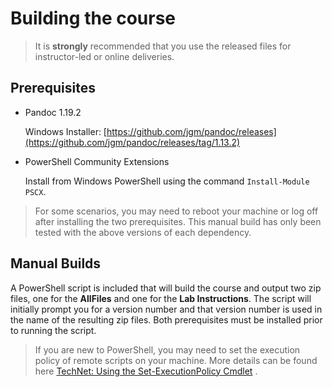 # Building the course



> It is **strongly** recommended that you use the released files for instructor-led or online deliveries.



## Prerequisites


- Pandoc 1.19.2
  

  Windows Installer: [https://github.com/jgm/pandoc/releases](https://github.com/jgm/pandoc/releases/tag/1.13.2)


- PowerShell Community Extensions
  

  Install from Windows PowerShell using the command `Install-Module PSCX`.



> For some scenarios, you may need to reboot your machine or log off after installing the two prerequisites. This manual build has only been tested with the above versions of each dependency.



## Manual Builds


A PowerShell script is included that will build the course and output two zip files, one for the **AllFiles** and one for the **Lab Instructions**.  The script will initially prompt you for a version number and that version number is used in the name of the resulting zip files.  Both prerequisites must be installed prior to running the script.



> If you are new to PowerShell, you may need to set the execution policy of remote scripts on your machine.  More details can be found here [TechNet: Using the Set-ExecutionPolicy Cmdlet](https://technet.microsoft.com/en-us/library/ee176961.aspx)
.